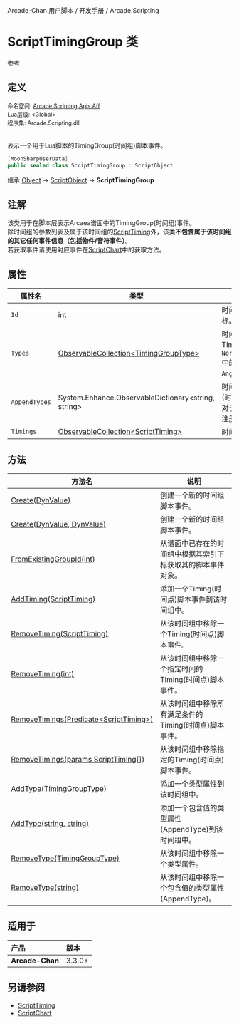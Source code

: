 Arcade-Chan 用户脚本 / 开发手册 / Arcade.Scripting
# ScriptTimingGroup 类
参考

## 定义
<div style="font-size: 90%;">
命名空间: <a href="README.md">Arcade.Scripting.Apis.Aff</a><br />
Lua层级: &lt;Global&gt;<br />
程序集: Arcade.Scripting.dll
</div><br />

表示一个用于Lua脚本的TimingGroup(时间组)脚本事件。

```csharp
[MoonSharpUserData]
public sealed class ScriptTimingGroup : ScriptObject
```

继承 [Object](https://learn.microsoft.com/zh-cn/dotnet/api/system.object) -> [ScriptObject](ScriptObject.md) -> **ScriptTimingGroup**

## 注解
该类用于在脚本层表示Arcaea谱面中的TimingGroup(时间组)事件。  
除时间组的参数列表及属于该时间组的[ScriptTiming](ScriptTiming.md)外，该类**不包含属于该时间组的其它任何事件信息（包括物件/音符事件）**。  
若获取事件请使用对应事件在[ScriptChart](ScriptChart.md)中的获取方法。

## 属性
| 属性名 | 类型 | 说明 |
| -- | -- | -- |
| ``Id`` | int | 时间组的唯一标识符。通常为时间组在谱面中的索引下标。 |
| ``Types`` | [ObservableCollection&lt;TimingGroupType&gt;](https://docs.microsoft.com/zh-cn/dotnet/api/system.collections.objectmodel.observablecollection-1) | 时间组的类型属性。列表可以为空(时间组无类型属性)。<br />TimingGroupType枚举允许``Normal/NoInput/FadingHolds/AngleX/AngleY/AngleAll``中的任意组合(``Normal``枚举值只能单独出现；``AngleX/AngleY``与``AngleAll``不能同时出现)。 |
| ``AppendTypes`` | System.Enhance.ObservableDictionary<string, string> | 时间组的含值类型属性(AppendTypes)。字典可以为空(时间组无含值类型属性)。<br />对于``anglex/angley``等含值类型属性，其必须在``Types``中注册对应的类型属性，并在此字典中记录其值。 |
| ``Timings`` | [ObservableCollection&lt;ScriptTiming&gt;](https://docs.microsoft.com/zh-cn/dotnet/api/system.collections.objectmodel.observablecollection-1) | 时间组中的所有Timing(时间点)脚本事件。 |

## 方法
| 方法名 | 说明 |
| -- | -- |
| [Create(DynValue)](ScriptTimingGroup_Create.md#Overload_1) | 创建一个新的时间组脚本事件。 |
| [Create(DynValue, DynValue)](ScriptTimingGroup_Create.md#Overload_2) | 创建一个新的时间组脚本事件。 |
| [FromExistingGroupId(int)](ScriptTimingGroup_FromExistingGroupId.md) | 从谱面中已存在的时间组中根据其索引下标获取其的脚本事件对象。 |
| [AddTiming(ScriptTiming)](ScriptTimingGroup_AddTiming.md) | 添加一个Timing(时间点)脚本事件到该时间组中。 |
| [RemoveTiming(ScriptTiming)](ScriptTimingGroup_RemoveTiming.md#Overload_ScriptTiming) | 从该时间组中移除一个Timing(时间点)脚本事件。 |
| [RemoveTiming(int)](ScriptTimingGroup_RemoveTiming.md#Overload_int) | 从该时间组中移除一个指定时间的Timing(时间点)脚本事件。 |
| [RemoveTimings(Predicate&lt;ScriptTiming&gt;)](ScriptTimingGroup_RemoveTimings.md#Overload_Predicate) | 从该时间组中移除所有满足条件的Timing(时间点)脚本事件。 |
| [RemoveTimings(params ScriptTiming&#91;&#93;)](ScriptTimingGroup_RemoveTimings.md#Overload_Array) | 从该时间组中移除指定的Timing(时间点)脚本事件。 |
| [AddType(TimingGroupType)](ScriptTimingGroup_AddType.md#Overload_Normal) | 添加一个类型属性到该时间组中。 |
| [AddType(string, string)](ScriptTimingGroup_AddType.md#Overload_Append) | 添加一个包含值的类型属性(AppendType)到该时间组中。 |
| [RemoveType(TimingGroupType)](ScriptTimingGroup_RemoveType.md#Overload_Normal) | 从该时间组中移除一个类型属性。 |
| [RemoveType(string)](ScriptTimingGroup_RemoveType.md#Overload_Append) | 从该时间组中移除一个包含值的类型属性(AppendType)。 |

## 适用于
| 产品 | 版本 |
|:----|:----|
| **Arcade-Chan** | 3.3.0+ |

## 另请参阅
- [ScriptTiming](ScriptTiming.md)
- [ScriptChart](ScriptChart.md)
